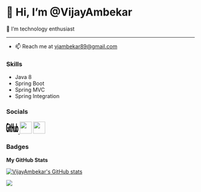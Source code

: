 👋 Hi, I’m @VijayAmbekar
===============================
👀 I’m technology enthusiast

---------------
- 📫 Reach me at vjambekar89@gmail.com


### Skills

<ul align="left">
  <li>Java 8</li>
  <li>Spring Boot</li>
  <li>Spring MVC</li>
  <li>Spring Integration</li>
</ul>

### Socials

<p align="left"> 
  <a href="https://www.github.com/VijayAmbekar" target="_blank" rel="noreferrer">
    <img src="https://github.com/primer/octicons/blob/main/icons/logo-github-16.svg" width="32" height="32" alt="Github"/>
  </a>
  <a href="https://www.linkedin.com/in/vijay-ambekar" target="_blank" rel="noreferrer">
    <img src="https://raw.githubusercontent.com/danielcranney/readme-generator/main/public/icons/socials/linkedin.svg" width="32" height="32" /></a>
  <a href="https://stackoverflow.com/users/3624759/vijay" target="_blank" rel="noreferrer">
    <img src="https://external-content.duckduckgo.com/iu/?u=https%3A%2F%2Ftse1.mm.bing.net%2Fth%3Fid%3DOIP.32R-va0__KBPu34eWeoPAQHaHa%26pid%3DApi%26h%3D160&f=1" width="32" height="32" /></a>

### Badges
  
<b>My GitHub Stats</b>

<a href="http://www.github.com/VijayAmbekar"><img src="https://github-readme-stats.vercel.app/api?username=VijayAmbekar&show_icons=true&hide=&count_private=true&title_color=0891b2&text_color=ffffff&icon_color=0891b2&bg_color=1c1917&hide_border=true&show_icons=true" alt="VijayAmbekar's GitHub stats" /></a>

<a href="http://www.github.com/VijayAmbekar"><img src="https://github-readme-streak-stats.herokuapp.com/?user=VijayAmbekar&stroke=ffffff&background=1c1917&ring=0891b2&fire=0891b2&currStreakNum=ffffff&currStreakLabel=0891b2&sideNums=ffffff&sideLabels=ffffff&dates=ffffff&hide_border=true" /></a>
